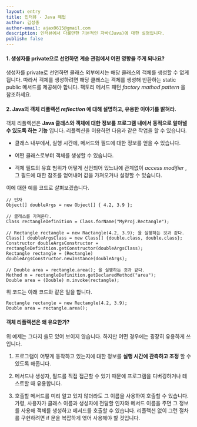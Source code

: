 ```yaml
---
layout: entry
title: 인터뷰 - Java 해법
author: 김성중
author-email: ajax0615@gmail.com
description: 인터뷰에서 다룰만한 기본적인 자바(Java)에 대한 설명입니다.
publish: false
---
```


#### 1. 생성자를 private으로 선언하면 계승 관점에서 어떤 영향을 주게 되나요?
생성자를 private로 선언하면 클래스 외부에서는 해당 클래스의 객체를 생성할 수 없게 됩니다. 따라서 객체를 생성하려면 해당 클래스는 객체를 생성해 반환하는 static public 메서드를 제공해야 합니다. 팩토리 메서드 패턴 *factory mathod pattern* 을 참조하세요.

#### 2. Java의 객체 리플랙션 *reflection* 에 대해 설명하고, 유용한 이야기를 밝혀라.
객체 리플렉션은 **Java 클래스와 객체에 대한 정보를 프로그램 내에서 동적으로 알아낼 수 있도록 하는 기능** 입니다. 리플렉션을 이용하면 다음과 같은 작업을 할 수 있습니다.

* 클래스 내부에서, 실행 시간에, 메서드와 필드에 대한 정보를 얻을 수 있습니다.

* 어떤 클래스로부터 객체를 생성할 수 있습니다.

* 객체 필드의 유효 범위가 어떻게 선언되어 있느냐에 관계없이 *access modifier* , 그 필드에 대한 참조를 얻어내어 값을 가져오거나 설정할 수 있습니다.

이에 대한 예를 코드로 살펴보겠습니다.

```
// 인자
Object[] doubleArgs = new Object[] { 4.2, 3.9 };

// 클래스를 가져온다.
Class rectangleDefinition = Class.forName("MyProj.Rectangle");

// Rectangle rectangle = new Ractangle(4.2, 3.9); 을 실행하는 것과 같다.
Class[] doubleArgsClass = new Class[] {double.class, double.class};
Constructor doubleArgsConstructor = rectangleDefinition.getConstructor(doubleArgsClass);
Rectangle rectangle = (Rectangle) doubleArgsConstructor.newInstance(doubleArgs);

// Double area = rectangle.area(); 을 실행하는 것과 같다.
Method m = rectangleDefinition.getDeclaredMethod("area");
Double area = (Double) m.invoke(rectangle);
```

위 코드는 아래 코드와 같은 일을 합니다.

```
Rectangle rectangle = new Rectangle(4.2, 3.9);
Double area = rectangle.area();
```

#### 객체 리플랙션은 왜 유요한가?
위 예제는 그다지 쓸모 있어 보이지 않습니다. 하지만 어떤 경우에는 굉장히 유용하게 쓰입니다.

1. 프로그램이 어떻게 동작하고 있는지에 대한 정보를 **실행 시간에 관측하고 조정** 할 수 있도록 해줍니다.

2. 메서드나 생성자, 필드를 직접 접근할 수 있기 때문에 프로그램을 디버깅하거나 테스트할 때 유용합니다.

3. 호출할 메서드를 미리 알고 있지 않더라도 그 이름을 사용하여 호출할 수 있습니다. 가령, 사용자가 클래스 이름과 생성자에 전달할 인자와 메서드 이름을 주면 그 정보를 사용해 객체를 생성하고 메서드를 호출할 수 있습니다. 리플랙션 없이 그런 절차를 구현하려면 if 문을 복잡하게 엮어 사용해야 할 것입니다.
